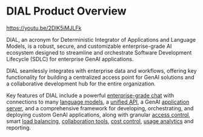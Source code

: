 # DIAL Product Overview
  
https://youtu.be/2DlK5iMJLFk

DIAL, an acronym for Deterministic Integrator of Applications and Language Models, is a robust, secure, and customizable enterprise-grade AI ecosystem designed to streamline and orchestrate Software Development Lifecycle (SDLC) for enterprise GenAI applications.

DIAL seamlessly integrates with enterprise data and workflows, offering key functionality for building a centralized access point for GenAI solutions and a collaborative development hub for the entire organization.

Key features of DIAL include a powerful [enterprise-grade chat](../../user-guide) with connections to many [language models](../../supported-models), a [unified API](https://epam-rail.com/dial_api), a GenAI [application server](../../architecture#introduction), and a comprehensive framework for developing, orchestrating, and deploying custom GenAI applications, along with granular [access control](../../Roles%20and%20Access%20Control/overview), smart [load balancing](../../tutorials/load-balancer), [collaboration tools](../../tutorials/enable-publications), [cost control](../../architecture#rate-limits--cost-control), [usage analytics](../../architecture#analytics-realtime) and reporting.
